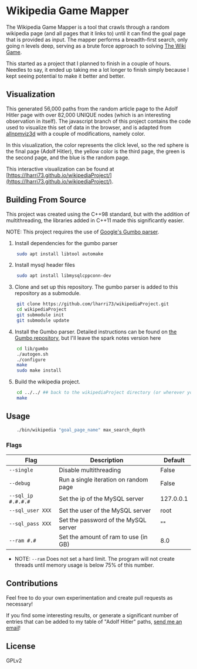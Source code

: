 # Wikipedia Game Mapper

The Wikipedia Game Mapper is a tool that crawls through a random 
wikipedia page (and all pages that it links to) until it can find 
the goal page that is provided as input. The mapper performs a 
breadth-first search, only going n levels deep, serving as a brute force approach to solving [The Wiki Game](https://en.wikipedia.org/wiki/Wikipedia:Wiki_Game).

This started as a project that I planned to finish in a couple of 
hours. Needles to say, it ended up taking me a lot longer to finish simply 
because I kept seeing potential to make it better and better. 

## Visualization

This generated 56,000 paths from the random article page to the 
Adolf Hitler page with over 82,000 UNIQUE nodes (which is an interesting 
observation in itself). The javascript branch of this project contains
the code used to visualize this set of data in the browser, and is 
adapted from [allnpmviz3d](https://github.com/anvaka/allnpmviz3d)
with a couple of modifications, namely color. 

In this visualization, the color represents the click level, so
the red sphere is the final page (Adolf Hitler), the yellow color 
is the third page, the green is the second page, and the blue is the random page. 

This interactive visualization can be found at [https://lharri73.github.io/wikipediaProject/](https://lharri73.github.io/wikipediaProject/).

## Building From Source

This project was created using the C++98 standard, but with the addition of multithreading, the libraries added in C++11 made this significantly easier. 

NOTE: This project requires the use of [Google's Gumbo parser](https://github.com/google/gumbo-parser). 

1. Install dependencies for the gumbo parser

```bash
    sudo apt install libtool automake
```
2. Install mysql header files

```bash
    sudo apt install libmysqlcppconn-dev
```
3. Clone and set up this repository. The gumbo parser is added to this 
repository as a submodule. 

```bash
    git clone https://github.com/lharri73/wikipediaProject.git
    cd wikipediaProject
    git submodule init
    git submodule update
```
4. Install the Gumbo parser. Detailed instructions can be found on [the 
Gumbo repository](https://github.com/google/gumbo-parser), but I'll leave the spark notes version here

```bash
    cd lib/gumbo
    ./autogen.sh
    ./configure
    make
    sudo make install
```
5. Build the wikipedia project. 
```bash
    cd ../../ ## back to the wikipediaProject directory (or wherever you cloned the repo to)
    make
```

## Usage

```bash
    ./bin/wikipedia "goal_page_name" max_search_depth
```

### Flags
| Flag               | Description                           | Default   |
|--------------------|---------------------------------------|-----------|
| `--single`         | Disable multithreading                | False     |
| `--debug`          | Run a single iteration on random page | False     |
| `--sql_ip #.#.#.#` | Set the ip of the MySQL server        | 127.0.0.1 |
| `--sql_user XXX`   | Set the user of the MySQL server      | root      |
| `--sql_pass XXX`   | Set the password of the MySQL server  | ""        |
| `--ram #.#`        | Set the amount of ram to use (in GB)  | 8.0       |

- NOTE: `--ram` Does not set a hard limit. The program will not create threads until memory usage is below 75% of this number.

## Contributions

Feel free to do your own experimentation and create pull requests as necessary! 

If you find some interesting results, or generate a significant number of entries that 
can be added to my table of "Adolf Hitler" paths, [send me an email](mailto:lharri73@vols.utk.edu)!

## License 

GPLv2
